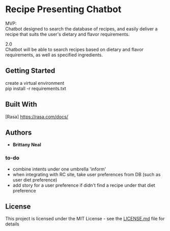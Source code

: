 # Recipe Presenting Chatbot

MVP: \
Chatbot designed to search the database of recipes, and easily deliver a recipe
that suits the user's dietary and flavor requirements.

2.0 \
Chatbot will be able to search recipes based on dietary and flavor requirements, 
as well as specified ingredients.

## Getting Started

create a virtual environment \
pip install -r requirements.txt

## Built With

[Rasa] https://rasa.com/docs/

## Authors

* **Brittany Neal**

### to-do
- combine intents under one umbrella 'inform'
- when integrating with RC site, take user preferences from DB (such as user diet preference)
- add story for a user preference if didn't find a recipe under that diet preference


## License

This project is licensed under the MIT License - see the [LICENSE.md](LICENSE.md) file for details
